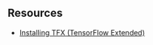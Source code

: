 ## Resources
* [Installing TFX (TensorFlow Extended)](https://www.tensorflow.org/tfx/serving/setup)
